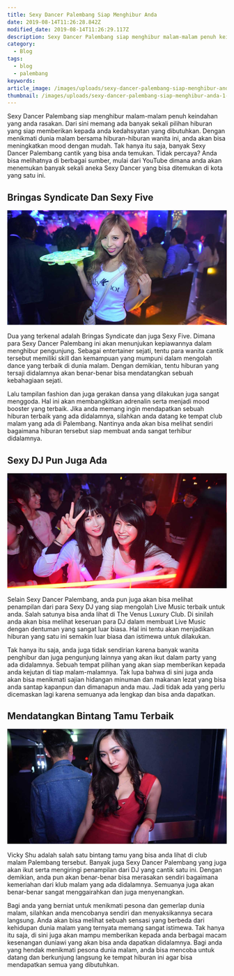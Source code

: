 ```yaml
---
title: Sexy Dancer Palembang Siap Menghibur Anda
date: 2019-08-14T11:26:28.842Z
modified_date: 2019-08-14T11:26:29.117Z
description: Sexy Dancer Palembang siap menghibur malam-malam penuh keindahan yang anda rasakan. Dari sini memang ada banyak sekali pilihan hiburan yang siap memberikan.
category:
  - Blog
tags:
  - blog
  - palembang
keywords:
article_image: /images/uploads/sexy-dancer-palembang-siap-menghibur-anda-2.jpg
thumbnail: /images/uploads/sexy-dancer-palembang-siap-menghibur-anda-1-015.jpg
---
```

Sexy Dancer Palembang siap menghibur malam-malam penuh keindahan yang anda rasakan. Dari sini memang ada banyak sekali pilihan hiburan yang siap memberikan kepada anda kedahsyatan yang dibutuhkan. Dengan menikmati dunia malam bersama hiburan-hiburan wanita ini, anda akan bisa meningkatkan mood dengan mudah. Tak hanya itu saja, banyak Sexy Dancer Palembang cantik yang bisa anda temukan. Tidak percaya? Anda bisa melihatnya di berbagai sumber, mulai dari YouTube dimana anda akan menemukan banyak sekali aneka Sexy Dancer yang bisa ditemukan di kota yang satu ini.



## Bringas Syndicate Dan Sexy Five

![Sexy Dancer Palembang Siap Menghibur Anda](/images/uploads/sexy-dancer-palembang-siap-menghibur-anda-3.jpg)

Dua yang terkenal adalah Bringas Syndicate dan juga Sexy Five. Dimana para Sexy Dancer Palembang ini akan menunjukan kepiawannya dalam menghibur pengunjung. Sebagai entertainer sejati, tentu para wanita cantik tersebut memiliki skill dan kemampuan yang mumpuni dalam mengolah dance yang terbaik di dunia malam. Dengan demikian, tentu hiburan yang tersaji didalamnya akan benar-benar bisa mendatangkan sebuah kebahagiaan sejati.

Lalu tampilan fashion dan juga gerakan dansa yang dilakukan juga sangat menggoda. Hal ini akan membangkitkan adrenalin serta menjadi mood booster yang terbaik. Jika anda memang ingin mendapatkan sebuah hiburan terbaik yang ada didalamnya, silahkan anda datang ke tempat club malam yang ada di Palembang. Nantinya anda akan bisa melihat sendiri bagaimana hiburan tersebut siap membuat anda sangat terhibur didalamnya.



## Sexy DJ Pun Juga Ada

![Sexy Dancer Palembang Siap Menghibur Anda](/images/uploads/sexy-dancer-palembang-siap-menghibur-anda-2.jpg)

Selain Sexy Dancer Palembang, anda pun juga akan bisa melihat penampilan dari para Sexy DJ yang siap mengolah Live Music terbaik untuk anda. Salah satunya bisa anda lihat di The Venus Luxury Club. Di sinilah anda akan bisa melihat keseruan para DJ dalam membuat Live Music dengan dentuman yang sangat luar biasa. Hal ini tentu akan menjadikan hiburan yang satu ini semakin luar biasa dan istimewa untuk dilakukan.

Tak hanya itu saja, anda juga tidak sendirian karena banyak wanita penghibur dan juga pengunjung lainnya yang akan ikut dalam party yang ada didalamnya. Sebuah tempat pilihan yang akan siap memberikan kepada anda kejutan di tiap malam-malamnya. Tak lupa bahwa di sini juga anda akan bisa menikmati sajian hidangan minuman dan makanan lezat yang bisa anda santap kapanpun dan dimanapun anda mau. Jadi tidak ada yang perlu dicemaskan lagi karena semuanya ada lengkap dan bisa anda dapatkan.



## Mendatangkan Bintang Tamu Terbaik

![Sexy Dancer Palembang Siap Menghibur Anda](/images/uploads/sexy-dancer-palembang-siap-menghibur-anda-1.jpg)

Vicky Shu adalah salah satu bintang tamu yang bisa anda lihat di club malam Palembang tersebut. Banyak juga Sexy Dancer Palembang yang juga akan ikut serta mengiringi penampilan dari DJ yang cantik satu ini. Dengan demikian, anda pun akan benar-benar bisa merasakan sendiri bagaimana kemeriahan dari klub malam yang ada didalamnya. Semuanya juga akan benar-benar sangat menggairahkan dan juga menyenangkan.

Bagi anda yang berniat untuk menikmati pesona dan gemerlap dunia malam, silahkan anda mencobanya sendiri dan menyaksikannya secara langsung. Anda akan bisa melihat sebuah sensasi yang berbeda dari kehidupan dunia malam yang ternyata memang sangat istimewa. Tak hanya itu saja, di sini juga akan mampu memberikan kepada anda berbagai macam kesenangan duniawi yang akan bisa anda dapatkan didalamnya. Bagi anda yang hendak menikmati pesona dunia malam, anda bisa mencoba untuk datang dan berkunjung langsung ke tempat hiburan ini agar bisa mendapatkan semua yang dibutuhkan.
